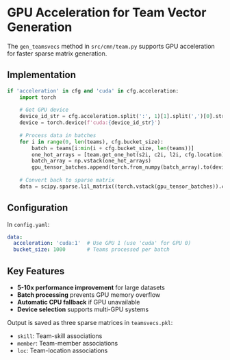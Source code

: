 # GPU Acceleration for Team Vector Generation

The `gen_teamsvecs` method in `src/cmn/team.py` supports GPU acceleration for faster sparse matrix generation.

## Implementation

```python
if 'acceleration' in cfg and 'cuda' in cfg.acceleration:
    import torch
    
    # Get GPU device
    device_id_str = cfg.acceleration.split(':', 1)[1].split(',')[0].strip() if ':' in cfg.acceleration else '0'
    device = torch.device(f'cuda:{device_id_str}')
    
    # Process data in batches
    for i in range(0, len(teams), cfg.bucket_size):
        batch = teams[i:min(i + cfg.bucket_size, len(teams))]
        one_hot_arrays = [team.get_one_hot(s2i, c2i, l2i, cfg.location) for team in batch]
        batch_array = np.vstack(one_hot_arrays)
        gpu_tensor_batches.append(torch.from_numpy(batch_array).to(device))
    
    # Convert back to sparse matrix
    data = scipy.sparse.lil_matrix((torch.vstack(gpu_tensor_batches)).cpu().numpy())
```

## Configuration

In `config.yaml`:
```yaml
data:
  acceleration: 'cuda:1'  # Use GPU 1 (use 'cuda' for GPU 0)
  bucket_size: 1000       # Teams processed per batch
```

## Key Features

- **5-10x performance improvement** for large datasets
- **Batch processing** prevents GPU memory overflow
- **Automatic CPU fallback** if GPU unavailable
- **Device selection** supports multi-GPU systems

Output is saved as three sparse matrices in `teamsvecs.pkl`:
- `skill`: Team-skill associations
- `member`: Team-member associations  
- `loc`: Team-location associations
